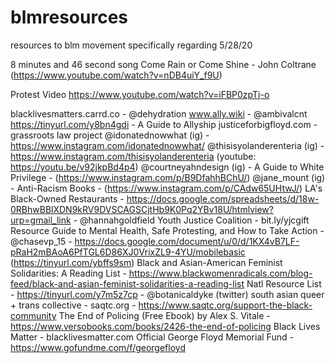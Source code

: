 # blmresources
resources to blm movement specifically regarding 5/28/20

8 minutes and 46 second song
Come Rain or Come Shine - John Coltrane 
(https://www.youtube.com/watch?v=nDB4uiY_f9U)

Protest Video
https://www.youtube.com/watch?v=iFBP0zpTj-o

blacklivesmatters.carrd.co - @dehydration
www.ally.wiki - @ambivalcnt
https://tinyurl.com/y8bn4gdi - A Guide to Allyship 
justiceforbigfloyd.com - grassroots law project
@idonatednowwhat (ig) - https://www.instagram.com/idonatednowwhat/
@thisisyolanderenteria (ig) - https://www.instagram.com/thisisyolanderenteria (youtube: https://youtu.be/v92jkpBd4p4)
@courtneyahndesign (ig) - A Guide to White Privilege - (https://www.instagram.com/p/B9DfahhBChU/)
@jane_mount (ig) - Anti-Racism Books - (https://www.instagram.com/p/CAdw65UHtwJ/)
LA's Black-Owned Restaurants - https://docs.google.com/spreadsheets/d/18w-0RBhwBBlXDN9kRV9DVSCAGSCjtHb9K0Pq2YBv18U/htmlview?urp=gmail_link - @hannahgoldfield
Youth Justice Coalition - bit.ly/yjcgift
Resource Guide to Mental Health, 
Safe Protesting, and How to Take Action - @chasevp_15 - https://docs.google.com/document/u/0/d/1KX4vB7LF-pRaH2mBAoA6PfTGL6D86XJ0VrixZL9-4YU/mobilebasic (https://tinyurl.com/ybffs9sm)
Black and Asian-American Feminist Solidarities: A Reading List - https://www.blackwomenradicals.com/blog-feed/black-and-asian-feminist-solidarities-a-reading-list
Natl Resource List - https://tinyurl.com/y7m5z7cp - @botanicaldyke (twitter)
south asian queer + trans collective - saqtc.org - https://www.saqtc.org/support-the-black-community
The End of Policing (Free Ebook) by Alex S. Vitale - https://www.versobooks.com/books/2426-the-end-of-policing
Black Lives Matter - blacklivesmatter.com
Official George Floyd Memorial Fund - https://www.gofundme.com/f/georgefloyd



